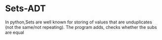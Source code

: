 # Sets-ADT

In python,Sets are well known for storing of values that are unduplicates (not the same/not repeating).
The program adds, checks whether the subs are equal 
